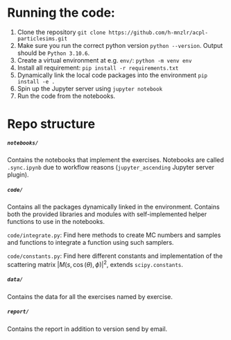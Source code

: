 
# Running the code:
1. Clone the repository `git clone https://github.com/h-mnzlr/acpl-particlesims.git`
2. Make sure you run the correct python version `python --version`. Output should be `Python 3.10.6`.
3. Create a virtual environment at e.g. `env/`: `python -m venv env`
4. Install all requirement: `pip install -r requirements.txt`
5. Dynamically link the local code packages into the environment `pip install -e .`
6. Spin up the Jupyter server using `jupyter notebook`
7. Run the code from the notebooks.

# Repo structure
##### `notebooks/`
Contains the notebooks that implement the exercises. Notebooks are called `.sync.ipynb` due to workflow reasons (`jupyter_ascending` Jupyter server plugin).

##### `code/`
Contains all the packages dynamically linked in the environment. Contains both the provided libraries and modules with self-implemented
helper functions to use in the notebooks.

`code/integrate.py`: Find here methods to create MC numbers and samples and functions to integrate a function using such samplers.

`code/constants.py`: Find here different constants and implementation of the scattering matrix $|M(s, \cos( \theta  ) , \phi)|^2$, extends `scipy.constants`.

##### `data/`
Contains the data for all the exercises named by exercise.

##### `report/`
Contains the report in addition to version send by email.


